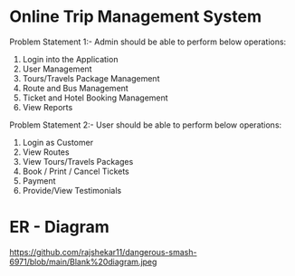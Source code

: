 # Online Trip Management System 
	
Problem Statement 1:- 
Admin should be able to perform below operations:
1. Login into the Application
2. User Management
3. Tours/Travels Package Management
4. Route and Bus Management
5. Ticket  and Hotel Booking Management
6. View Reports 

Problem Statement 2:-
User should  be able to perform below operations:  
1. Login as Customer
2. View Routes 
3. View  Tours/Travels  Packages
4. Book / Print / Cancel  Tickets
5. Payment  
6. Provide/View Testimonials 

# ER - Diagram

https://github.com/rajshekar11/dangerous-smash-6971/blob/main/Blank%20diagram.jpeg
